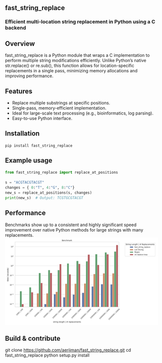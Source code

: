 ## fast_string_replace
### Efficient multi-location string replacement in Python using a C backend

## Overview
fast_string_replace is a Python module that wraps a C implementation to perform multiple string modifications efficiently. Unlike Python’s native str.replace() or re.sub(), this function allows for location-specific replacements in a single pass, minimizing memory allocations and improving performance.

## Features
* Replace multiple substrings at specific positions.
* Single-pass, memory-efficient implementation.
* Ideal for large-scale text processing (e.g., bioinformatics, log parsing).
* Easy-to-use Python interface.

## Installation
```pip install fast_string_replace```

## Example usage
```python
from fast_string_replace import replace_at_positions

s = "ACGTACGTACGT"
changes = { 0:"T", 4:"G", 8:"C"}
new_s = replace_at_positions(s, changes)
print(new_s)  # Output: TCGTGCGTACGT
```

## Performance
Benchmarks show up to a consistent and highly significant speed improvement over native Python methods for large strings with many replacements.
<img src="images/benchmark.png" alt="benchmark" width="600" />


## Build & contribute
git clone https://github.com/aerijman/fast_string_replace.git
cd fast_string_replace
python setup.py install


